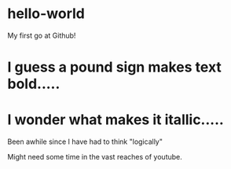 # hello-world
My first go at Github!
# I guess a pound sign makes text bold.....
# I wonder what makes it itallic..... 

Been awhile since I have had to think "logically"

Might need some time in the vast reaches of youtube. 
